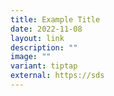 ```yaml
---
title: Example Title
date: 2022-11-08
layout: link
description: ""
image: ""
variant: tiptap
external: https://sds
---
```

